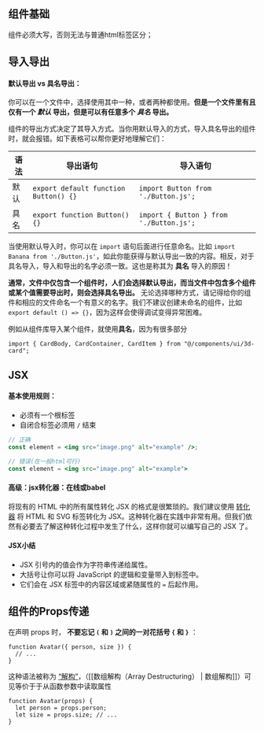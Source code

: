 ## 组件基础

组件必须大写，否则无法与普通html标签区分；

## 导入导出

#### 默认导出 vs 具名导出：

你可以在一个文件中，选择使用其中一种，或者两种都使用。**但是一个文件里有且仅有一个 _默认_ 导出，但是可以有任意多个 _具名_ 导出。**

组件的导出方式决定了其导入方式。当你用默认导入的方式，导入具名导出的组件时，就会报错。如下表格可以帮你更好地理解它们：

| 语法  | 导出语句                                  | 导入语句                                    |
| --- | ------------------------------------- | --------------------------------------- |
| 默认  | `export default function Button() {}` | `import Button from './Button.js';`     |
| 具名  | `export function Button() {}`         | `import { Button } from './Button.js';` |

当使用默认导入时，你可以在 `import` 语句后面进行任意命名。比如 `import Banana from './Button.js'`，如此你能获得与默认导出一致的内容。相反，对于具名导入，导入和导出的名字必须一致。这也是称其为 **具名** 导入的原因！

**通常，文件中仅包含一个组件时，人们会选择默认导出，而当文件中包含多个组件或某个值需要导出时，则会选择具名导出。** 无论选择哪种方式，请记得给你的组件和相应的文件命名一个有意义的名字。我们不建议创建未命名的组件，比如 `export default () => {}`，因为这样会使得调试变得异常困难。

例如从组件库导入某个组件，就使用**具名**，因为有很多部分

```tsx
import { CardBody, CardContainer, CardItem } from "@/components/ui/3d-card";
```

## JSX

#### 基本使用规则：

- 必须有一个根标签
- 自闭合标签必须用 `/` 结束

```jsx
// 正确
const element = <img src="image.png" alt="example" />;

// 错误(在一般html可行)
const element = <img src="image.png" alt="example">

```

#### 高级：jsx转化器：在线或babel

将现有的 HTML 中的所有属性转化 JSX 的格式是很繁琐的。我们建议使用 [转化器](https://transform.tools/html-to-jsx) 将 HTML 和 SVG 标签转化为 JSX。这种转化器在实践中非常有用。但我们依然有必要去了解这种转化过程中发生了什么，这样你就可以编写自己的 JSX 了。

#### JSX小结

- JSX 引号内的值会作为字符串传递给属性。
- 大括号让你可以将 JavaScript 的逻辑和变量带入到标签中。
- 它们会在 JSX 标签中的内容区域或紧随属性的 `=` 后起作用。

## 组件的Props传递

在声明 props 时， **不要忘记 `(` 和 `)` 之间的一对花括号 `{` 和 `}`** ：

```tsx
function Avatar({ person, size }) {
  // ...
}
```

这种语法被称为 [“解构”](https://developer.mozilla.org/docs/Web/JavaScript/Reference/Operators/Destructuring_assignment#Unpacking_fields_from_objects_passed_as_a_function_parameter)，（[[数组解构（Array Destructuring） | 数组解构]]）可见等价于于从函数参数中读取属性

```tsx
function Avatar(props) {
  let person = props.person;
  let size = props.size; // ...
}
```
